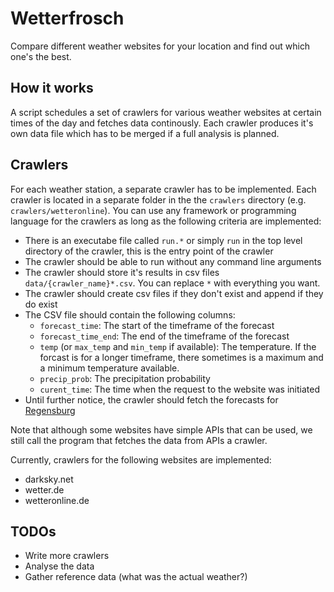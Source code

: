 # Wetterfrosch

Compare different weather websites for your location and find out which one's the best.

## How it works

A script schedules a set of crawlers for various weather websites at certain times of the day and fetches data continously. Each crawler produces it's own data file which has to be merged if a full analysis is planned.

## Crawlers

For each weather station, a separate crawler has to be implemented. Each crawler is located in a separate folder in the the `crawlers` directory (e.g. `crawlers/wetteronline`). You can use any framework or programming language for the crawlers as long as the following criteria are implemented:

- There is an executabe file called `run.*` or simply `run` in the top level directory of the crawler, this is the entry point of the crawler
- The crawler should be able to run without any command line arguments
- The crawler should store it's results in csv files `data/{crawler_name}*.csv`. You can replace `*` with everything you want.
- The crawler should create csv files if they don't exist and append if they do exist
- The CSV file should contain the following columns:
    - `forecast_time`: The start of the timeframe of the forecast
    - `forecast_time_end`: The end of the timeframe of the forecast
    - `temp` (or `max_temp` and `min_temp` if available): The temperature. If the forcast is for a longer timeframe, there sometimes is a maximum and a minimum temperature available.
    - `precip_prob`: The precipitation probability
    - `curent_time`: The time when the request to the website was initiated
- Until further notice, the crawler should fetch the forecasts for [Regensburg](https://en.wikipedia.org/wiki/Regensburg)

Note that although some websites have simple APIs that can be used, we still call the program that fetches the data from APIs a crawler.

Currently, crawlers for the following websites are implemented:

- darksky.net
- wetter.de
- wetteronline.de

## TODOs

- Write more crawlers
- Analyse the data
- Gather reference data (what was the actual weather?)
